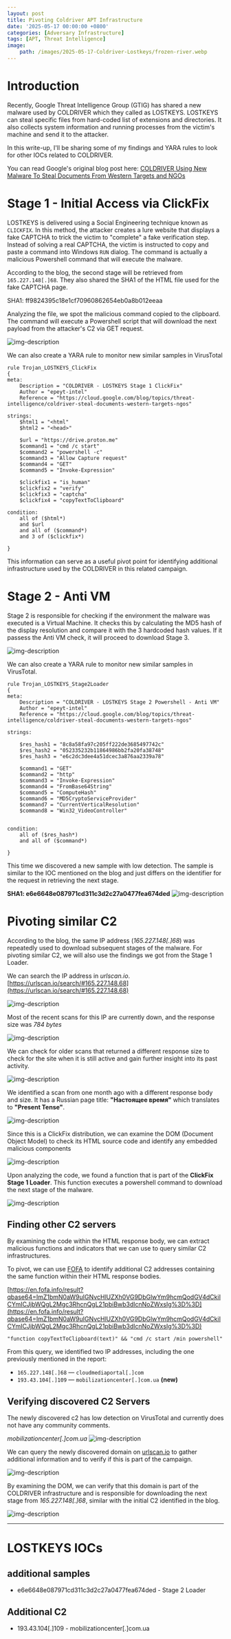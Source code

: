 ```yaml
---
layout: post
title: Pivoting Coldriver APT Infrastructure
date: '2025-05-17 00:00:00 +0800'
categories: [Adversary Infrastructure]
tags: [APT, Threat Intelligence]
image:
    path: /images/2025-05-17-Coldriver-Lostkeys/frozen-river.webp
---
```


# Introduction

Recently, Google Threat Intelligence Group (GTIG) has shared a new malware used by COLDRIVER which they called as LOSTKEYS. LOSTKEYS can steal specific files from hard-coded list of extensions and directories. It also collects system information and running processes from the victim's machine and send it to the attacker. 

In this write-up, I'll be sharing some of my findings and YARA rules to look for other IOCs related to COLDRIVER. 

You can read Google's original blog post here: [COLDRIVER Using New Malware To Steal Documents From Western Targets and NGOs](https://cloud.google.com/blog/topics/threat-intelligence/coldriver-steal-documents-western-targets-ngos)


# Stage 1 - Initial Access via ClickFix

LOSTKEYS is delivered using a Social Engineering technique known as `CLICKFIX`. In this method, the attacker creates a lure website that displays a fake CAPTCHA to trick the victim to "complete" a fake verification step. Instead of solving a real CAPTCHA, the victim is instructed to copy and paste a command into Windows `RUN` dialog. The command is actually a malicious Powershell command that will execute the malware.

According to the blog, the second stage will be retrieved from `165.227.148[.]68`. They also shared the SHA1 of the HTML file used for the fake CAPTCHA page.

SHA1: ff9824395c18e1cf70960862654eb0a8b012eeaa

Analyzing the file, we spot the malicious command copied to the clipboard. The command will execute a Powershell script that will download the next payload from the attacker's C2 via GET request.  

![img-description](/images/2025-05-17-Coldriver-Lostkeys/fake_captcha.png)

We can also create a YARA rule to monitor new similar samples in VirusTotal

```yara
rule Trojan_LOSTKEYS_ClickFix
{
meta:
	Description = "COLDRIVER - LOSTKEYS Stage 1 ClickFix"	
	Author = "epeyt-intel"
	Reference = "https://cloud.google.com/blog/topics/threat-intelligence/coldriver-steal-documents-western-targets-ngos"											

strings:
	$html1 = "<html"
	$html2 = "<head>"

	$url = "https://drive.proton.me"
	$command1 = "cmd /c start"
	$command2 = "powershell -c"
	$command3 = "Allow Capture request"
	$command4 = "GET"
	$command5 = "Invoke-Expression"

	$clickfix1 = "is_human"
	$clickfix2 = "verify"
	$clickfix3 = "captcha"
	$clickfix4 = "copyTextToClipboard"

condition:
	all of ($html*)
	and $url 
	and all of ($command*)
	and 3 of ($clickfix*)

}
```

This information can serve as a useful pivot point for identifying additional infrastructure used by the COLDRIVER in this related campaign.

# Stage 2 - Anti VM

Stage 2 is responsible for checking if the environment the malware was executed is a Virtual Machine. It checks this by calculating the MD5 hash of the display resolution and compare it with the 3 hardcoded hash values. If it passess the Anti VM check, it will proceed to download Stage 3.

![img-description](/images/2025-05-17-Coldriver-Lostkeys/stage2.png)

We can also create a YARA rule to monitor new similar samples in VirusTotal. 

```yara
rule Trojan_LOSTKEYS_Stage2Loader
{
meta:
	Description = "COLDRIVER - LOSTKEYS Stage 2 Powershell - Anti VM"	
	Author = "epeyt-intel"
	Reference = "https://cloud.google.com/blog/topics/threat-intelligence/coldriver-steal-documents-western-targets-ngos"											

strings:
	
	$res_hash1 = "8c8a58fa97c205ff222de3685497742c"
	$res_hash2 = "052335232b11864986bb2fa20fa38748"
	$res_hash3 = "e6c2dc3dee4a51dcec3a876aa2339a78"

	$command1 = "GET"
	$command2 = "http"
	$command3 = "Invoke-Expression"
	$command4 = "FromBase64String"
	$command5 = "ComputeHash"
	$command6 = "MD5CryptoServiceProvider"
	$command7 = "CurrentVerticalResolution"
	$command8 = "Win32_VideoController"


condition:
	all of ($res_hash*)
	and all of ($command*)

}
```


This time we discovered a new sample with low detection. The sample is similar to the IOC mentioned on the blog and just differs on the identifier for the request in retrieving the next stage.

**SHA1: e6e6648e087971cd311c3d2c27a0477fea674ded**
![img-description](/images/2025-05-17-Coldriver-Lostkeys/newstage2.png)


# Pivoting similar C2

According to the blog, the same IP address (*165.227.148[.]68*) was repeatedly used to download subsequent stages of the malware. For pivoting similar C2, we will also use the findings we got from the Stage 1 Loader. 

We can search the IP address in *urlscan.io*. [https://urlscan.io/search/#165.227.148.68](https://urlscan.io/search/#165.227.148.68)

![img-description](/images/2025-05-17-Coldriver-Lostkeys/urlscan1.png)

Most of the recent scans for this IP are currently down, and the response size was  *784 bytes*

![img-description](/images/2025-05-17-Coldriver-Lostkeys/error404.png)

We can check for older scans that returned a different response size to check for the site when it is still active and gain further insight into its past activity.

![img-description](/images/2025-05-17-Coldriver-Lostkeys/urlscan2.png)

We identified a scan from one month ago with a different response body and size. It has a Russian page title: **"Настоящее время"** which translates to **"Present Tense"**.

![img-description](/images/2025-05-17-Coldriver-Lostkeys/cloudmediaportal.png)

Since this is a ClickFix distribution, we can examine the DOM (Document Object Model) to check its HTML source code and identify any embedded malicious components

![img-description](/images/2025-05-17-Coldriver-Lostkeys/dom1.png)

Upon analyzing the code, we found a function that is part of the **ClickFix Stage 1 Loader**. This function executes a powershell command to download the next stage of the malware.

![img-description](/images/2025-05-17-Coldriver-Lostkeys/maldom1.png)

## Finding other C2 servers

By examining the code within the HTML response body, we can extract malicious functions and indicators that we can use to query similar C2 infrastructures.

To pivot, we can use [FOFA](https://en.fofa.info/) to identify additional C2 addresses containing the same function within their HTML response bodies.

[https://en.fofa.info/result?qbase64=ImZ1bmN0aW9uIGNvcHlUZXh0VG9DbGlwYm9hcmQodGV4dCkiICYmICJjbWQgL2Mgc3RhcnQgL21pbiBwb3dlcnNoZWxsIg%3D%3D](https://en.fofa.info/result?qbase64=ImZ1bmN0aW9uIGNvcHlUZXh0VG9DbGlwYm9hcmQodGV4dCkiICYmICJjbWQgL2Mgc3RhcnQgL21pbiBwb3dlcnNoZWxsIg%3D%3D)

```
"function copyTextToClipboard(text)" && "cmd /c start /min powershell"
```

From this query, we identified two IP addresses, including the one previously mentioned in the report:
- `165.227.148[.]68` — `cloudmediaportal[.]com`
- `193.43.104[.]109` — `mobilizationcenter[.]com.ua` **(new)**

## Verifying discovered C2 Servers

The newly discovered c2 has low detection on VirusTotal and currently does not have any community comments.

*mobilizationcenter[.]com.ua*
![img-description](/images/2025-05-17-Coldriver-Lostkeys/newc2.png)

We can query the newly discovered domain on [urlscan.io](https://urlscan.io) to gather additional information and to verify if this is part of the campaign.

![img-description](/images/2025-05-17-Coldriver-Lostkeys/urlscan3.png)

By examining the DOM, we can verify that this domain is part of the COLDRIVER infrastructure and is responsible for downloading the next stage from _165.227.148[.]68_, similar with the initial C2 identified in the blog.

![img-description](/images/2025-05-17-Coldriver-Lostkeys/newc2verify.png)


---

# LOSTKEYS IOCs
## additional samples
- e6e6648e087971cd311c3d2c27a0477fea674ded - Stage 2 Loader

## Additional C2
- 193.43.104[.]109 - mobilizationcenter[.]com.ua






